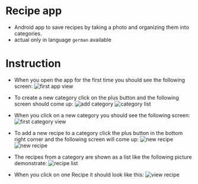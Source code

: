# Recipe app
* Android app to save recipes by taking a photo and organizing them into categories.
* actual only in language `german` available

# Instruction
* When you open the app for the first time you should see the following screen:
![first app view](/doc/firstAppView.png)

* To create a new category click on the plus button and the following screen should come up:
![add category](/doc/addCategory.png)
![category list](/doc/categoryList.png)

* When you click on a new category you should see the following screen:
![first category view](/doc/firstCategoryView.png)

* To add a new recipe to a category click the plus button in the bottom right corner and the following screen will come up:
![new recipe](/doc/newRecipe.png)
![new recipe](/doc/newRecipeWithPhoto.png)

* The recipes from a category are shown as a list like the following picture demonstrate:
![recipe list](/doc/recipeList.png)

* When you click on one Recipe it should look like this:
![view recipe](/doc/viewRecipe.png)



<!---
<details>
<summary>1. Add label</summary>
Click here to add a label to the task. The following modal will come up:
<br>
<img  src="doc/addLabelToTask.png"></img>
</details>
<details>
<summary>2. Delete label</summary>
Click here to delete a label from the task. The following modal will come up:
<br>
<img  src="doc/deleteLabelFromTask.png"></img>
</details>
-->